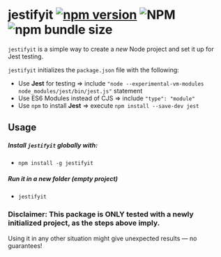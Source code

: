 # jestifyit [![npm version](https://badge.fury.io/js/jestifyit.svg)](https://badge.fury.io/js/jestifyit) ![NPM](https://img.shields.io/npm/l/jestifyit) ![npm bundle size](https://img.shields.io/bundlephobia/min/jestifyit)


`jestifyit` is a simple way to create a *new* Node project and set it up for Jest testing. 

`jestifyit` initializes the `package.json` file with the following:
- Use **Jest** for testing => include `"node --experimental-vm-modules node_modules/jest/bin/jest.js"` statement
- Use ES6 Modules instead of CJS => include `"type": "module"`
- Use `npm` to install **Jest** => execute `npm install --save-dev jest`

## Usage

##### Install `jestifyit` globally with:
- `npm install -g jestifyit`
##### Run it in a new folder (empty project)
- `jestifyit`

### Disclaimer: This package is **ONLY** tested with a newly initialized project, as the steps above imply. 
Using it in any other situation might give unexpected results ― no guarantees!
